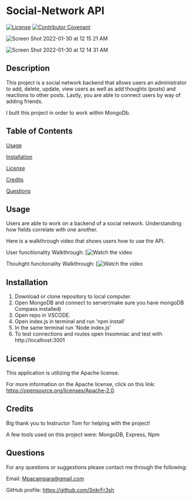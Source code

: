 
# Social-Network API


[![License](https://img.shields.io/badge/License-Apache_2.0-blue.svg)](https://opensource.org/licenses/Apache-2.0) [![Contributor Covenant](https://img.shields.io/badge/Contributor%20Covenant-2.1-4baaaa.svg)](code_of_conduct.md)



![Screen Shot 2022-01-30 at 12 15 21 AM](https://user-images.githubusercontent.com/87551856/151692122-d9de0055-5a07-4a91-aa75-d96976bbbc5c.png)

![Screen Shot 2022-01-30 at 12 14 31 AM](https://user-images.githubusercontent.com/87551856/151692144-ebb8fbea-6f93-4075-9dd7-47bceae6653a.png)


## Description
This project is a social network backend that allows users an administrator to add, delete, update, view users as well as add thoughts (posts) and reactions to other posts. Lastly, you are able to connect users by way of adding friends.

I built this project in order to work within MongoDb.




## Table of Contents

[Usage](#usage)

[Installation](#installation)

[License](#license)

[Credits](#credits)

[Questions](#questions)



## Usage

Users are able to work on a backend of a social network. Understanding how fields correlate with one another.

Here is a walkthrough video that shows users how to use the API.

User funcitionality Walkthrough:
[![Watch the video](https://youtu.be/Qyo3ui7k7Kg)

Thouhght funcitonality Walkthrough:
[![Watch the video](https://youtu.be/k6MEYpXWjYs)


## Installation

1. Download or clone repository to local computer.
2. Open MongoDB and connect to server(make sure you have mongoDB Compass installed)
3. Open repo in VSCODE.
4. Open index.js in terminal and run 'npm install'
5. In the same terminal run 'Node index.js'
6. To test connections and routes open Insomniac and test with http://localhost:3001

## License
This application is utilizing the Apache license.


For more information on the Apache license, click on this link: https://opensource.org/licenses/Apache-2.0.



## Credits
Big thank you to Instructor Tom for helping with the project!

A few tools used on this project were: MongoDB, Express, Npm


## Questions
For any questions or suggestions please contact me through the following:

Email: Mpacampara@gmail.com

GitHub profile: https://github.com/SnkrFr3sh

